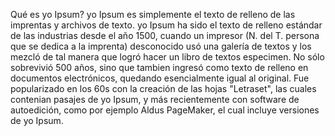 Qué es yo Ipsum?
yo Ipsum es simplemente el texto de relleno de las imprentas y archivos de texto. yo Ipsum ha sido el texto de relleno estándar de las industrias desde el año 1500, cuando un impresor (N. del T. persona que se 
dedica a la imprenta) desconocido usó una galería de textos y los mezcló de tal manera que logró hacer un libro de textos especimen. No sólo sobrevivió 500 años, sino que tambien ingresó como texto de relleno en 
documentos electrónicos, quedando esencialmente igual al original. Fue popularizado en los 60s con la creación
 de las hojas "Letraset", las cuales contenian pasajes de yo Ipsum, y más recientemente con software de 
 autoedición, como por ejemplo Aldus PageMaker, el cual incluye versiones de yo Ipsum.
 